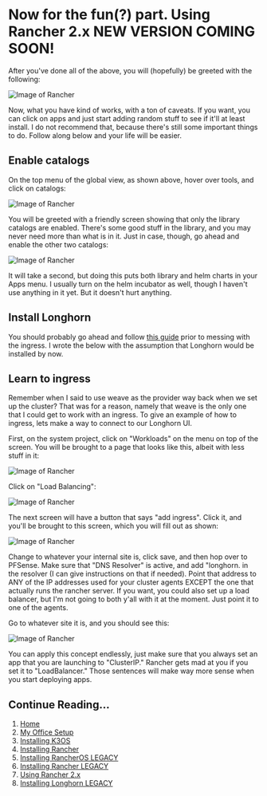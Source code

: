 # Now for the fun(?) part. Using Rancher 2.x NEW VERSION COMING SOON!

After you've done all of the above, you will (hopefully) be greeted with the following:

![Image of Rancher](https://raw.githubusercontent.com/tlfjar/rancher-projects/master/Using-Rancher/Images/Rancher%20starting%20screen.png)

Now, what you have kind of works, with a ton of caveats. If you want, you can click on apps and just start adding random stuff to see if it'll at least install. I do not recommend that, because there's still some important things to do. Follow along below and your life will be easier.

## Enable catalogs

On the top menu of the global view, as shown above, hover over tools, and click on catalogs:

![Image of Rancher](https://raw.githubusercontent.com/tlfjar/rancher-projects/master/Using-Rancher/Images/Rancher%20add%20catalogs.png)

You will be greeted with a friendly screen showing that only the library catalogs are enabled. There's some good stuff in the library, and you may never need more than what is in it. Just in case, though, go ahead and enable the other two catalogs:

![Image of Rancher](https://raw.githubusercontent.com/tlfjar/rancher-projects/master/Using-Rancher/Images/Catalogs.png)

It will take a second, but doing this puts both library and helm charts in your Apps menu. I usually turn on the helm incubator as well, though I haven't use anything in it yet. But it doesn't hurt anything.

## Install Longhorn

You should probably go ahead and follow [this guide](https://github.com/tlfjar/rancher-projects/blob/master/Installing-Longhorn.md) prior to messing with the ingress. I wrote the below with the assumption that Longhorn would be installed by now.

## Learn to ingress

Remember when I said to use weave as the provider way back when we set up the cluster? That was for a reason, namely that weave is the only one that I could get to work with an ingress. To give an example of how to ingress, lets make a way to connect to our Longhorn UI.

First, on the system project, click on "Workloads" on the menu on top of the screen. You will be brought to a page that looks like this, albeit with less stuff in it:

![Image of Rancher](https://raw.githubusercontent.com/tlfjar/rancher-projects/master/Using-Rancher/Images/System%20workloads.png)

Click on "Load Balancing":

![Image of Rancher](https://raw.githubusercontent.com/tlfjar/rancher-projects/master/Using-Rancher/Images/System%20workloads%20A.png)

The next screen will have a button that says "add ingress". Click it, and you'll be brought to this screen, which you will fill out as shown:

![Image of Rancher](https://raw.githubusercontent.com/tlfjar/rancher-projects/master/Using-Rancher/Images/Rancher%20ingress.png)

Change <yourinternalsitehere> to whatever your internal site is, click save, and then hop over to PFSense. Make sure that "DNS Resolver" is active, and add "longhorn.<yourinternalsitehere> in the resolver (I can give instructions on that if needed). Point that address to ANY of the IP addresses used for your cluster agents EXCEPT the one that actually runs the rancher server. If you want, you could also set up a load balancer, but I'm not going to both y'all with it at the moment. Just point it to one of the agents.

Go to whatever site it is, and you should see this:

![Image of Rancher](https://raw.githubusercontent.com/tlfjar/rancher-projects/master/Using-Rancher/Images/Longhorn%20ui%20screen.png)

You can apply this concept endlessly, just make sure that you always set an app that you are launching to "ClusterIP." Rancher gets mad at you if you set it to "LoadBalancer." Those sentences will make way more sense when you start deploying apps.

## Continue Reading...

1. [Home](https://github.com/tlfjar/rancher-projects/blob/master/README.md)
2. [My Office Setup](https://github.com/tlfjar/rancher-projects/blob/master/office-setup/office-setup.md)
3. [Installing K3OS](https://github.com/tlfjar/rancher-projects/blob/master/Install-K3OS/Install-K3OS.md)
4. [Installing Rancher](https://github.com/tlfjar/rancher-projects/blob/master/Install-Rancher-Server/Install-Rancher-Server.md)
5. [Installing RancherOS LEGACY](https://github.com/tlfjar/rancher-projects/blob/master/Install-RancherOS-Legacy/Install-RancherOS.md)
6. [Installing Rancher LEGACY](https://github.com/tlfjar/rancher-projects/blob/master/Install-Rancher-Server-Legacy/Install-Rancher-Server.md)
7. [Using Rancher 2.x](https://github.com/tlfjar/rancher-projects/blob/master/Using-Rancher/Using-Rancher.md)
8. [Installing Longhorn LEGACY](https://github.com/tlfjar/rancher-projects/blob/master/Installing-Longhorn-Legacy/Installing-Longhorn.md)

